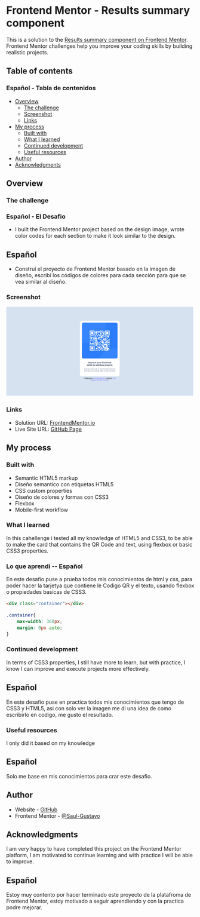 # Frontend Mentor - Results summary component

This is a solution to the [Results summary component on Frontend Mentor](https://www.frontendmentor.io/challenges/results-summary-component-CE_K6s0maV). Frontend Mentor challenges help you improve your coding skills by building realistic projects. 

## Table of contents
### Español - Tabla de contenidos

- [Overview](#overview)
  - [The challenge](#the-challenge)
  - [Screenshot](#screenshot)
  - [Links](#links)
- [My process](#my-process)
  - [Built with](#built-with)
  - [What I learned](#what-i-learned)
  - [Continued development](#continued-development)
  - [Useful resources](#useful-resources)
- [Author](#author)
- [Acknowledgments](#acknowledgments)

## Overview

### The challenge
### Español - El Desafio

- I built the Frontend Mentor project based on the design image, wrote color codes for each section to make it look similar to the design.

## Español

- Construí el proyecto de Frontend Mentor basado en la imagen de diseño, escribí los códigos de colores para cada sección para que se vea similar al diseño.

### Screenshot

![Screenshot](images/Screenshot-QR-Code.png)


### Links

- Solution URL: [FrontendMentor.io](https://www.frontendmentor.io/solutions/qr-code-card-yd7Z5KLaBc)
- Live Site URL: [GitHub Page](https://saul-gustavo.github.io/qr-code-card/)

## My process

### Built with

- Semantic HTML5 markup
- Diseño semantico con etiquetas HTML5
- CSS custom properties
- Diseño de colores y formas con CSS3
- Flexbox 
- Mobile-first workflow


### What I learned
In this cahellenge i tested all my knowledge of HTML5 and CSS3, to be able to make the card that contains the QR Code and text, using flexbox or basic CSS3 properties.
### Lo que aprendi -- Español

En este desafio puse a prueba todos mis conocimientos de html y css, para poder hacer la tarjetya que contiene le Codigo QR y el texto, usando flexbox o propiedades basicas de CSS3.


```html
<div class="container"></div>
```

```css
.container{
    max-width: 360px;
    margin: 0px auto;
}
```

### Continued development

In terms of CSS3 properties, I still have more to learn, but with practice, I know I can improve and execute projects more effectively.

## Español
En este desafio puse en practica todos mis conocimientos que tengo de CSS3 y HTML5, asi con solo ver la imagen me di una idea de como escribirlo en codigo, me gusto el resultado.

### Useful resources
I only did it based on my knowledge

## Español
Solo me base en mis conocimientos para crar este desafio.

## Author
- Website - [GitHub](https://github.com/Saul-Gustavo)
- Frontend Mentor - [@Saul-Gustavo](https://www.frontendmentor.io/profile/Saul-Gustavo)

## Acknowledgments
I am very happy to have completed this project on the Frontend Mentor platform, I am motivated to continue learning and with practice I will be able to improve.

## Español

Estoy muy contento por hacer terminado este proyecto de la platafroma de Frontend Mentor, estoy motivado a seguir aprendiendo y con la practica podre mejorar.

